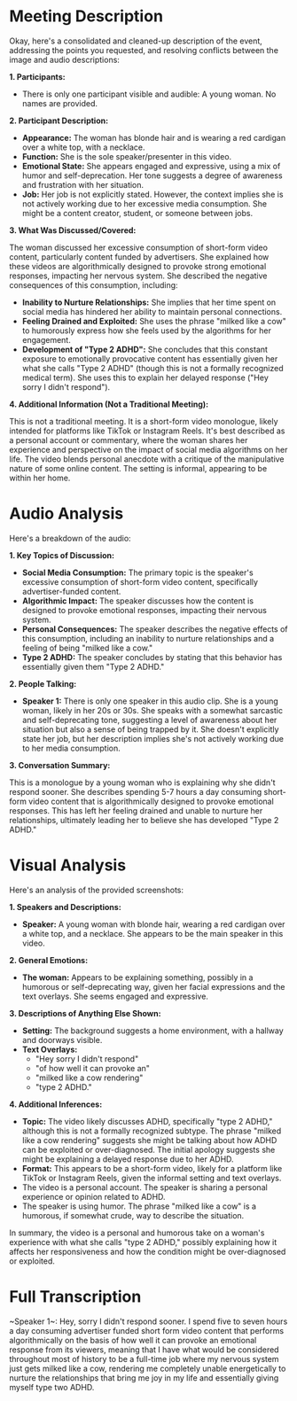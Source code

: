 # Meeting Description

Okay, here's a consolidated and cleaned-up description of the event, addressing the points you requested, and resolving conflicts between the image and audio descriptions:

**1. Participants:**

*   There is only one participant visible and audible: A young woman. No names are provided.

**2. Participant Description:**

*   **Appearance:** The woman has blonde hair and is wearing a red cardigan over a white top, with a necklace.
*   **Function:** She is the sole speaker/presenter in this video.
*   **Emotional State:** She appears engaged and expressive, using a mix of humor and self-deprecation. Her tone suggests a degree of awareness and frustration with her situation.
*   **Job:** Her job is not explicitly stated. However, the context implies she is not actively working due to her excessive media consumption. She might be a content creator, student, or someone between jobs.

**3. What Was Discussed/Covered:**

The woman discussed her excessive consumption of short-form video content, particularly content funded by advertisers. She explained how these videos are algorithmically designed to provoke strong emotional responses, impacting her nervous system. She described the negative consequences of this consumption, including:

*   **Inability to Nurture Relationships:** She implies that her time spent on social media has hindered her ability to maintain personal connections.
*   **Feeling Drained and Exploited:** She uses the phrase "milked like a cow" to humorously express how she feels used by the algorithms for her engagement.
*   **Development of "Type 2 ADHD":** She concludes that this constant exposure to emotionally provocative content has essentially given her what she calls "Type 2 ADHD" (though this is not a formally recognized medical term). She uses this to explain her delayed response ("Hey sorry I didn't respond").

**4. Additional Information (Not a Traditional Meeting):**

This is not a traditional meeting. It is a short-form video monologue, likely intended for platforms like TikTok or Instagram Reels. It's best described as a personal account or commentary, where the woman shares her experience and perspective on the impact of social media algorithms on her life. The video blends personal anecdote with a critique of the manipulative nature of some online content. The setting is informal, appearing to be within her home.



# Audio Analysis

Here's a breakdown of the audio:

**1. Key Topics of Discussion:**

*   **Social Media Consumption:** The primary topic is the speaker's excessive consumption of short-form video content, specifically advertiser-funded content.
*   **Algorithmic Impact:** The speaker discusses how the content is designed to provoke emotional responses, impacting their nervous system.
*   **Personal Consequences:** The speaker describes the negative effects of this consumption, including an inability to nurture relationships and a feeling of being "milked like a cow."
*   **Type 2 ADHD:** The speaker concludes by stating that this behavior has essentially given them "Type 2 ADHD."

**2. People Talking:**

*   **Speaker 1:** There is only one speaker in this audio clip. She is a young woman, likely in her 20s or 30s. She speaks with a somewhat sarcastic and self-deprecating tone, suggesting a level of awareness about her situation but also a sense of being trapped by it. She doesn't explicitly state her job, but her description implies she's not actively working due to her media consumption.

**3. Conversation Summary:**

This is a monologue by a young woman who is explaining why she didn't respond sooner. She describes spending 5-7 hours a day consuming short-form video content that is algorithmically designed to provoke emotional responses. This has left her feeling drained and unable to nurture her relationships, ultimately leading her to believe she has developed "Type 2 ADHD."



# Visual Analysis

Here's an analysis of the provided screenshots:

**1. Speakers and Descriptions:**

*   **Speaker:** A young woman with blonde hair, wearing a red cardigan over a white top, and a necklace. She appears to be the main speaker in this video.

**2. General Emotions:**

*   **The woman:** Appears to be explaining something, possibly in a humorous or self-deprecating way, given her facial expressions and the text overlays. She seems engaged and expressive.

**3. Descriptions of Anything Else Shown:**

*   **Setting:** The background suggests a home environment, with a hallway and doorways visible.
*   **Text Overlays:**
    *   "Hey sorry I didn't respond"
    *   "of how well it can provoke an"
    *    "milked like a cow rendering"
    *   "type 2 ADHD."

**4. Additional Inferences:**

*   **Topic:** The video likely discusses ADHD, specifically "type 2 ADHD," although this is not a formally recognized subtype. The phrase "milked like a cow rendering" suggests she might be talking about how ADHD can be exploited or over-diagnosed. The initial apology suggests she might be explaining a delayed response due to her ADHD.
*   **Format:** This appears to be a short-form video, likely for a platform like TikTok or Instagram Reels, given the informal setting and text overlays.
* The video is a personal account. The speaker is sharing a personal experience or opinion related to ADHD.
* The speaker is using humor. The phrase "milked like a cow" is a humorous, if somewhat crude, way to describe the situation.

In summary, the video is a personal and humorous take on a woman's experience with what she calls "type 2 ADHD," possibly explaining how it affects her responsiveness and how the condition might be over-diagnosed or exploited.



# Full Transcription

~Speaker 1~: Hey, sorry I didn't respond sooner. I spend five to seven hours a day consuming advertiser funded short form video content that performs algorithmically on the basis of how well it can provoke an emotional response from its viewers, meaning that I have what would be considered throughout most of history to be a full-time job where my nervous system just gets milked like a cow, rendering me completely unable energetically to nurture the relationships that bring me joy in my life and essentially giving myself type two ADHD.